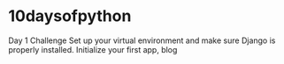# 10daysofpython
Day 1 Challenge    Set up your virtual environment and make sure Django is properly installed. Initialize your first app, blog
